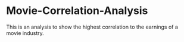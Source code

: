 # Movie-Correlation-Analysis
This is an analysis to show the highest correlation to the earnings of a movie industry.
